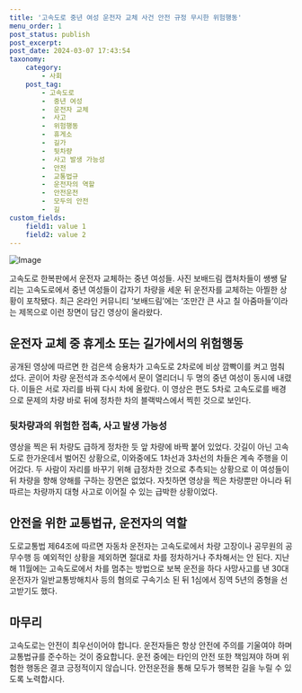 ```yaml
---
title: '고속도로 중년 여성 운전자 교체 사건 안전 규정 무시한 위험행동'
menu_order: 1
post_status: publish
post_excerpt: 
post_date: 2024-03-07 17:43:54
taxonomy:
    category:
        - 사회
    post_tag:
        - 고속도로
        -  중년 여성
        -  운전자 교체
        -  사고
        -  위험행동
        -  휴게소
        -  길가
        -  뒷차량
        -  사고 발생 가능성
        -  안전
        -  교통법규
        -  운전자의 역할
        -  안전운전
        -  모두의 안전
        -  길
custom_fields:
    field1: value 1
    field2: value 2
---
```


![Image](https://imgnews.pstatic.net/image/081/2024/03/05/0003434780_001_20240305085101141.png?type=w647)

고속도로 한복판에서 운전자 교체하는 중년 여성들. 사진 보배드림 캡처차들이 쌩쌩 달리는 고속도로에서 중년 여성들이 갑자기 차량을 세운 뒤 운전자를 교체하는 아찔한 상황이 포착됐다. 최근 온라인 커뮤니티 ‘보배드림’에는 ‘조만간 큰 사고 칠 아줌마들’이라는 제목으로 이런 장면이 담긴 영상이 올라왔다.
## 운전자 교체 중 휴게소 또는 길가에서의 위험행동
공개된 영상에 따르면 한 검은색 승용차가 고속도로 2차로에 비상 깜빡이를 켜고 멈춰 섰다. 곧이어 차량 운전석과 조수석에서 문이 열리더니 두 명의 중년 여성이 동시에 내렸다. 이들은 서로 자리를 바꿔 다시 차에 올랐다. 이 영상은 편도 5차로 고속도로를 배경으로 문제의 차량 바로 뒤에 정차한 차의 블랙박스에서 찍힌 것으로 보인다.
### 뒷차량과의 위험한 접촉, 사고 발생 가능성
영상을 찍은 뒤 차량도 급하게 정차한 듯 앞 차량에 바짝 붙어 있었다. 갓길이 아닌 고속도로 한가운데서 벌어진 상황으로, 이와중에도 1차선과 3차선의 차들은 계속 주행을 이어갔다. 두 사람이 자리를 바꾸기 위해 급정차한 것으로 추측되는 상황으로 이 여성들이 뒤 차량을 향해 양해를 구하는 장면은 없었다. 자칫하면 영상을 찍은 차량뿐만 아니라 뒤따르는 차량까지 대형 사고로 이어질 수 있는 급박한 상황이었다.
## 안전을 위한 교통법규, 운전자의 역할
도로교통법 제64조에 따르면 자동차 운전자는 고속도로에서 차량 고장이나 공무원의 공무수행 등 예외적인 상황을 제외하면 절대로 차를 정차하거나 주차해서는 안 된다. 지난해 11월에는 고속도로에서 차를 멈추는 방법으로 보복 운전을 하다 사망사고를 낸 30대 운전자가 일반교통방해치사 등의 혐의로 구속기소 된 뒤 1심에서 징역 5년의 중형을 선고받기도 했다.
## 마무리
고속도로는 안전이 최우선이어야 합니다. 운전자들은 항상 안전에 주의를 기울여야 하며 교통법규를 준수하는 것이 중요합니다. 운전 중에는 타인의 안전 또한 책임져야 하며 위험한 행동은 결코 긍정적이지 않습니다. 안전운전을 통해 모두가 행복한 길을 누릴 수 있도록 노력합시다.
